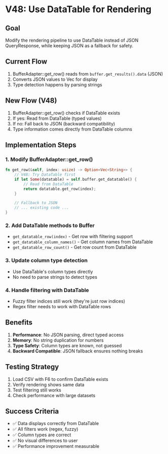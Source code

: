# V48: Use DataTable for Rendering

## Goal
Modify the rendering pipeline to use DataTable instead of JSON QueryResponse, while keeping JSON as a fallback for safety.

## Current Flow
1. BufferAdapter::get_row() reads from `buffer.get_results().data` (JSON)
2. Converts JSON values to Vec<String> for display
3. Type detection happens by parsing strings

## New Flow (V48)
1. BufferAdapter::get_row() checks if DataTable exists
2. If yes: Read from DataTable (typed values)
3. If no: Fall back to JSON (backward compatibility)
4. Type information comes directly from DataTable columns

## Implementation Steps

### 1. Modify BufferAdapter::get_row()
```rust
fn get_row(&self, index: usize) -> Option<Vec<String>> {
    // V48: Try DataTable first
    if let Some(datatable) = self.buffer.get_datatable() {
        // Read from DataTable
        return datatable.get_row(index);
    }
    
    // Fallback to JSON
    // ... existing code ...
}
```

### 2. Add DataTable methods to Buffer
- `get_datatable_row(index)` - Get row with filtering support
- `get_datatable_column_names()` - Get column names from DataTable
- `get_datatable_row_count()` - Get row count from DataTable

### 3. Update column type detection
- Use DataTable's column types directly
- No need to parse strings to detect types

### 4. Handle filtering with DataTable
- Fuzzy filter indices still work (they're just row indices)
- Regex filter needs to work with DataTable rows

## Benefits
1. **Performance**: No JSON parsing, direct typed access
2. **Memory**: No string duplication for numbers
3. **Type Safety**: Column types are known, not guessed
4. **Backward Compatible**: JSON fallback ensures nothing breaks

## Testing Strategy
1. Load CSV with F6 to confirm DataTable exists
2. Verify rendering shows same data
3. Test filtering still works
4. Check performance with large datasets

## Success Criteria
- ✅ Data displays correctly from DataTable
- ✅ All filters work (regex, fuzzy)
- ✅ Column types are correct
- ✅ No visual differences to user
- ✅ Performance improvement measurable